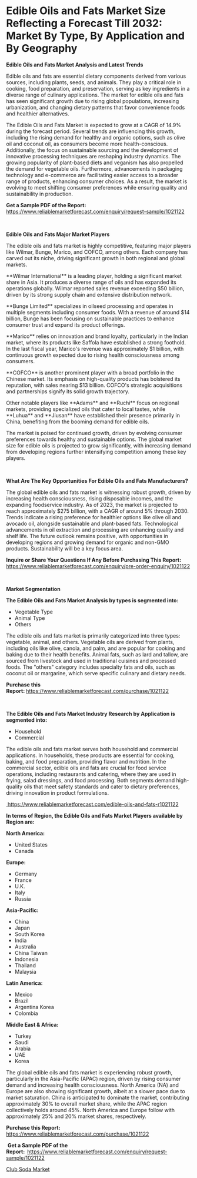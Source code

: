 <p><h1>Edible Oils and Fats Market Size Reflecting a Forecast Till 2032: Market By Type, By Application and By Geography</h1></p><p><strong>Edible Oils and Fats Market Analysis and Latest Trends</strong></p>
<p><p>Edible oils and fats are essential dietary components derived from various sources, including plants, seeds, and animals. They play a critical role in cooking, food preparation, and preservation, serving as key ingredients in a diverse range of culinary applications. The market for edible oils and fats has seen significant growth due to rising global populations, increasing urbanization, and changing dietary patterns that favor convenience foods and healthier alternatives.</p><p>The Edible Oils and Fats Market is expected to grow at a CAGR of 14.9% during the forecast period. Several trends are influencing this growth, including the rising demand for healthy and organic options, such as olive oil and coconut oil, as consumers become more health-conscious. Additionally, the focus on sustainable sourcing and the development of innovative processing techniques are reshaping industry dynamics. The growing popularity of plant-based diets and veganism has also propelled the demand for vegetable oils. Furthermore, advancements in packaging technology and e-commerce are facilitating easier access to a broader range of products, enhancing consumer choices. As a result, the market is evolving to meet shifting consumer preferences while ensuring quality and sustainability in production.</p></p>
<p><strong>Get a Sample PDF of the Report:&nbsp;</strong> <a href="https://www.reliablemarketforecast.com/enquiry/request-sample/1021122?utm_campaign=2015&utm_medium=2&utm_source=Github&utm_content=ia&utm_term=14022025&utm_id=edible-oils-and-fats">https://www.reliablemarketforecast.com/enquiry/request-sample/1021122</a></p>
<p>&nbsp;</p>
<p><strong>Edible Oils and Fats Major Market Players</strong></p>
<p><p>The edible oils and fats market is highly competitive, featuring major players like Wilmar, Bunge, Marico, and COFCO, among others. Each company has carved out its niche, driving significant growth in both regional and global markets.</p><p>**Wilmar International** is a leading player, holding a significant market share in Asia. It produces a diverse range of oils and has expanded its operations globally. Wilmar reported sales revenue exceeding $50 billion, driven by its strong supply chain and extensive distribution network. </p><p>**Bunge Limited** specializes in oilseed processing and operates in multiple segments including consumer foods. With a revenue of around $14 billion, Bunge has been focusing on sustainable practices to enhance consumer trust and expand its product offerings.</p><p>**Marico** relies on innovation and brand loyalty, particularly in the Indian market, where its products like Saffola have established a strong foothold. In the last fiscal year, Marico's revenue was approximately $1 billion, with continuous growth expected due to rising health consciousness among consumers.</p><p>**COFCO** is another prominent player with a broad portfolio in the Chinese market. Its emphasis on high-quality products has bolstered its reputation, with sales nearing $13 billion. COFCO's strategic acquisitions and partnerships signify its solid growth trajectory.</p><p>Other notable players like **Adams** and **Ruchi** focus on regional markets, providing specialized oils that cater to local tastes, while **Luhua** and **Jiusan** have established their presence primarily in China, benefiting from the booming demand for edible oils.</p><p>The market is poised for continued growth, driven by evolving consumer preferences towards healthy and sustainable options. The global market size for edible oils is projected to grow significantly, with increasing demand from developing regions further intensifying competition among these key players.</p></p>
<p>&nbsp;</p>
<p><strong>What Are The Key Opportunities For Edible Oils and Fats Manufacturers?</strong></p>
<p><p>The global edible oils and fats market is witnessing robust growth, driven by increasing health consciousness, rising disposable incomes, and the expanding foodservice industry. As of 2023, the market is projected to reach approximately $275 billion, with a CAGR of around 5% through 2030. Trends indicate a rising preference for healthier options like olive oil and avocado oil, alongside sustainable and plant-based fats. Technological advancements in oil extraction and processing are enhancing quality and shelf life. The future outlook remains positive, with opportunities in developing regions and growing demand for organic and non-GMO products. Sustainability will be a key focus area.</p></p>
<p><strong>Inquire or Share Your Questions If Any Before Purchasing This Report:</strong> <a href="https://www.reliablemarketforecast.com/enquiry/pre-order-enquiry/1021122?utm_campaign=2015&utm_medium=2&utm_source=Github&utm_content=ia&utm_term=14022025&utm_id=edible-oils-and-fats">https://www.reliablemarketforecast.com/enquiry/pre-order-enquiry/1021122</a></p>
<p>&nbsp;</p>
<p><strong>Market Segmentation</strong></p>
<p><strong>The Edible Oils and Fats Market Analysis by types is segmented into:</strong></p>
<p><ul><li>Vegetable Type</li><li>Animal Type</li><li>Others</li></ul></p>
<p><p>The edible oils and fats market is primarily categorized into three types: vegetable, animal, and others. Vegetable oils are derived from plants, including oils like olive, canola, and palm, and are popular for cooking and baking due to their health benefits. Animal fats, such as lard and tallow, are sourced from livestock and used in traditional cuisines and processed foods. The "others" category includes specialty fats and oils, such as coconut oil or margarine, which serve specific culinary and dietary needs.</p></p>
<p><strong>Purchase this Report:&nbsp;</strong><a href="https://www.reliablemarketforecast.com/purchase/1021122?utm_campaign=2015&utm_medium=2&utm_source=Github&utm_content=ia&utm_term=14022025&utm_id=edible-oils-and-fats">https://www.reliablemarketforecast.com/purchase/1021122</a></p>
<p>&nbsp;</p>
<p><strong>The Edible Oils and Fats Market Industry Research by Application is segmented into:</strong></p>
<p><ul><li>Household</li><li>Commercial</li></ul></p>
<p><p>The edible oils and fats market serves both household and commercial applications. In households, these products are essential for cooking, baking, and food preparation, providing flavor and nutrition. In the commercial sector, edible oils and fats are crucial for food service operations, including restaurants and catering, where they are used in frying, salad dressings, and food processing. Both segments demand high-quality oils that meet safety standards and cater to dietary preferences, driving innovation in product formulations.</p></p>
<p><a href="https://www.reliablemarketforecast.com/edible-oils-and-fats-r1021122?utm_campaign=2015&utm_medium=2&utm_source=Github&utm_content=ia&utm_term=14022025&utm_id=edible-oils-and-fats">&nbsp;https://www.reliablemarketforecast.com/edible-oils-and-fats-r1021122</a></p>
<p><strong>In terms of Region, the Edible Oils and Fats Market Players available by Region are:</strong></p>
<p>
    <p> <strong> North America: </strong>
        <ul>
            <li>United States</li>
            <li>Canada</li>
        </ul>
        </p> 
    <p> <strong> Europe: </strong>
        <ul>
            <li>Germany</li>
            <li>France</li>
            <li>U.K.</li>
            <li>Italy</li>
            <li>Russia</li>
        </ul>
        </p> 
    <p> <strong> Asia-Pacific: </strong>
        <ul>
            <li>China</li>
            <li>Japan</li>
            <li>South Korea</li>
            <li>India</li>
            <li>Australia</li>
            <li>China Taiwan</li>
            <li>Indonesia</li>
            <li>Thailand</li>
            <li>Malaysia</li>
        </ul>
        </p> 
    <p> <strong> Latin America: </strong>
        <ul>
            <li>Mexico</li>
            <li>Brazil</li>
            <li>Argentina Korea</li>
            <li>Colombia</li>
        </ul>
        </p> 
    <p> <strong> Middle East & Africa: </strong>
        <ul>
            <li>Turkey</li>
            <li>Saudi</li>
            <li>Arabia</li>
            <li>UAE</li>
            <li>Korea</li>
        </ul>
    </p>
    </p>
<p><p>The global edible oils and fats market is experiencing robust growth, particularly in the Asia-Pacific (APAC) region, driven by rising consumer demand and increasing health consciousness. North America (NA) and Europe are also showing significant growth, albeit at a slower pace due to market saturation. China is anticipated to dominate the market, contributing approximately 30% to overall market share, while the APAC region collectively holds around 45%. North America and Europe follow with approximately 25% and 20% market shares, respectively.</p></p>
<p><strong>Purchase this Report: </strong><a href="https://www.reliablemarketforecast.com/purchase/1021122?utm_campaign=2015&utm_medium=2&utm_source=Github&utm_content=ia&utm_term=14022025&utm_id=edible-oils-and-fats">https://www.reliablemarketforecast.com/purchase/1021122</a></p>
<p>&nbsp;<strong>Get a Sample PDF of the Report:&nbsp;&nbsp;</strong><a href="https://www.reliablemarketforecast.com/enquiry/request-sample/1021122?utm_campaign=2015&utm_medium=2&utm_source=Github&utm_content=ia&utm_term=14022025&utm_id=edible-oils-and-fats">https://www.reliablemarketforecast.com/enquiry/request-sample/1021122</a></p>
<p><strong></strong></p>
<p><p><a href="https://github.com/santosh758595/Market-Research-Report-List-7/blob/main/club-soda-market.md?utm_campaign=2015&utm_medium=2&utm_source=Github&utm_content=ia&utm_term=14022025&utm_id=edible-oils-and-fats">Club Soda Market</a></p></p>